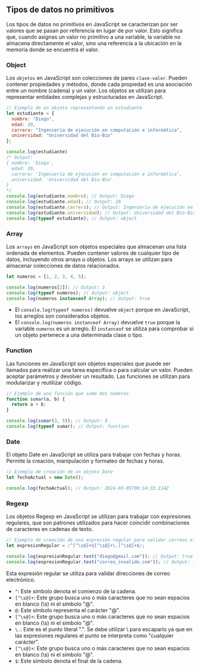 
## Tipos de datos no primitivos

Los tipos de datos no primitivos en JavaScript se caracterizan por ser valores que se pasan por referencia en lugar de por valor. Esto significa que, cuando asignas un valor no primitivo a una variable, la variable no almacena directamente el valor, sino una referencia a la ubicación en la memoria donde se encuentra el valor.

### Object

Los `objetos` en JavaScript son colecciones de pares `clave-valor`. Pueden contener propiedades y métodos, donde cada propiedad es una asociación entre un nombre (cadena) y un valor. Los objetos se utilizan para representar entidades complejas y estructuradas en JavaScript.

```js
// Ejemplo de un objeto representando un estudiante
let estudiante = {
  nombre: "Diego",
  edad: 20,
  carrera: "Ingeniería de ejecución en computación e informática",
  universidad: "Universidad del Bío-Bío"
};

console.log(estudiante) 
/* Output: 
{ nombre: 'Diego', 
  edad: 20, 
  carrera: 'Ingeniería de ejecución en computación e informática', 
  universidad: 'Universidad del Bío-Bío' 
}
*/
console.log(estudiante.nombre); // Output: Diego
console.log(estudiante.edad); // Output: 20
console.log(estudiante.carrera); // Output: Ingeniería de ejecución en computación e informática
console.log(estudiante.universidad); // Output: Universidad del Bío-Bío
console.log(typeof estudiante); // Output: object
```

### Array

Los `arrays` en JavaScript son objetos especiales que almacenan una lista ordenada de elementos. Pueden contener valores de cualquier tipo de datos, incluyendo otros arrays u objetos. Los arrays se utilizan para almacenar colecciones de datos relacionados.

```js
let numeros = [1, 2, 3, 4, 5];

console.log(numeros[2]); // Output: 3
console.log(typeof numeros); // Output: object 
console.log(numeros instanceof Array); // Output: true 
```

- El `console.log(typeof numeros)` devuelve `object` porque en JavaScript, los arreglos son considerados objetos.
- El `console.log(numeros instanceof Array)` devuelve `true` porque la variable `numeros` es un arreglo. El `instanceof` se utiliza para comprobar si un objeto pertenece a una determinada clase o tipo.

### Function

Las funciones en JavaScript son objetos especiales que puede ser llamados para realizar una tarea específica o para calcular un valor. Pueden aceptar parámetros y devolver un resultado. Las funciones se utilizan para modularizar y reutilizar código.

```js
// Ejemplo de una función que suma dos números
function sumar(a, b) {
  return a + b;
}

console.log(sumar(3, 5)); // Output: 8
console.log(typeof sumar); // Output: function
```

### Date

El objeto Date en JavaScript se utiliza para trabajar con fechas y horas. Permite la creación, manipulación y formateo de fechas y horas.

```js
// Ejemplo de creación de un objeto Date
let fechaActual = new Date();

console.log(fechaActual); // Output: 2024-03-05T00:14:33.114Z
```

### Regexp

Los objetos Regexp en JavaScript se utilizan para trabajar con expresiones regulares, que son patrones utilizados para hacer coincidir combinaciones de caracteres en cadenas de texto.

```js
// Ejemplo de creación de una expresión regular para validar correos electrónicos
let expresionRegular = /^[^\s@]+@[^\s@]+\.[^\s@]+$/; 

console.log(expresionRegular.test("diego@gmail.com")); // Output: true
console.log(expresionRegular.test("correo_invalido.com")); // Output: false
```

Esta expresión regular se utiliza para validar direcciones de correo electrónico.

- `^`: Este símbolo denota el comienzo de la cadena.
- `[^\s@]+`: Este grupo busca uno o más caracteres que no sean espacios en blanco (\s) ni el símbolo "@".
- `@`: Este símbolo representa el carácter "@".
- `[^\s@]+`: Este grupo busca uno o más caracteres que no sean espacios en blanco (\s) ni el símbolo "@".
- `\.`: Este es el punto literal ".". Se debe utilizar \ para escaparlo ya que en las expresiones regulares el punto se interpreta como "cualquier carácter".
- `[^\s@]+`: Este grupo busca uno o más caracteres que no sean espacios en blanco (\s) ni el símbolo "@".
- `$`: Este símbolo denota el final de la cadena.
